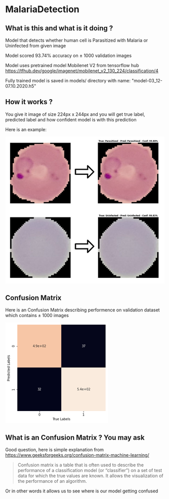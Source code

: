# **MalariaDetection**

## **What is this and what is it doing ?**

Model that detects whether human cell is Parasitized with Malaria or Uninfected from given image

Model scored 93.74% accuracy on ± 1000 validation images

Model uses pretrained model Mobilenet V2 from tensorflow hub https://tfhub.dev/google/imagenet/mobilenet_v2_130_224/classification/4

Fully trained model is saved in models/ directory with name: "model-03_12-07.10.2020.h5"

## **How it works ?**

You give it image of size 224px x 244px and you will get true label, predicted label and how confident model is with this prediction

Here is an example:

![confusion metrix](/markup_imgs/prediction_example.jpg)

## **Confusion Matrix**

Here is an Confusion Matrix describing performence on validation dataset which contains ± 1000 images

![example img](/markup_imgs/confusion_matrix.png)

## **What is an Confusion Matrix ? You may ask**

Good question, here is simple explanation from https://www.geeksforgeeks.org/confusion-matrix-machine-learning/

> Confusion matrix is a table that is often used to describe the performance of a classification model (or “classifier”) on a set of test data for which the true values are known. It allows the visualization of the performance of an algorithm.

Or in other words it allows us to see where is our model getting confused
